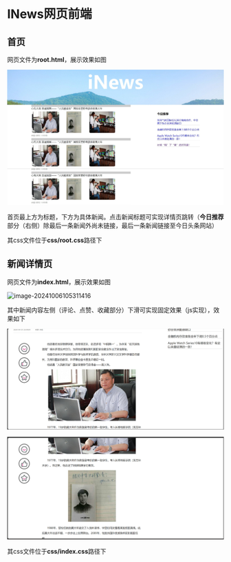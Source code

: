 # INews网页前端

## 首页

网页文件为**root.html**，展示效果如图

![](readme_img1.jpeg)

首页最上方为标题，下方为具体新闻。点击新闻标题可实现详情页跳转（**今日推荐**部分（右侧）除最后一条新闻外尚未链接，最后一条新闻链接至今日头条网站）

其css文件位于**css/root.css**路径下

## 新闻详情页

网页文件为**index.html**，展示效果如图

![image-20241006105311416](../../%E6%9D%A8%E9%91%AB/AppData/Roaming/Typora/typora-user-images/image-20241006105311416.png)

其中新闻内容左侧（评论、点赞、收藏部分）下滑可实现固定效果（js实现），效果如下

![](readme_img2.png)

![](readme_img3.png)

其css文件位于**css/index.css**路径下